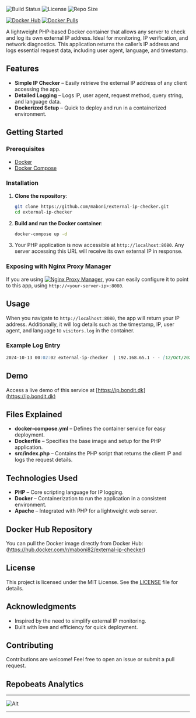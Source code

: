 ![Build Status](https://img.shields.io/github/actions/workflow/status/maboni/external-ip-checker/docker-publish.yml?branch=main&style=for-the-badge)
![License](https://img.shields.io/github/license/maboni/external-ip-checker?style=for-the-badge)
![Repo Size](https://img.shields.io/github/repo-size/maboni/external-ip-checker?style=for-the-badge)

[![Docker Hub](https://img.shields.io/badge/Docker%20Hub-external--ip--checker-blue?logo=docker&style=for-the-badge)](https://hub.docker.com/r/maboni82/external-ip-checker) [![Docker Pulls](https://img.shields.io/docker/pulls/maboni82/external-ip-checker?style=for-the-badge)](https://hub.docker.com/r/maboni82/external-ip-checker)

A lightweight PHP-based Docker container that allows any server to check and log its own external IP address. Ideal for monitoring, IP verification, and network diagnostics. This application returns the caller’s IP address and logs essential request data, including user agent, language, and timestamp.

## Features
- **Simple IP Checker** – Easily retrieve the external IP address of any client accessing the app.
- **Detailed Logging** – Logs IP, user agent, request method, query string, and language data.
- **Dockerized Setup** – Quick to deploy and run in a containerized environment.

## Getting Started

### Prerequisites
- [Docker](https://www.docker.com/get-started)
- [Docker Compose](https://docs.docker.com/compose/install/)

### Installation
1. **Clone the repository**:
    ```bash
    git clone https://github.com/maboni/external-ip-checker.git
    cd external-ip-checker
    ```

2. **Build and run the Docker container**:
    ```bash
    docker-compose up -d
    ```

3. Your PHP application is now accessible at `http://localhost:8080`. Any server accessing this URL will receive its own external IP in response.

### Exposing with Nginx Proxy Manager
If you are using [![Nginx Proxy Manager](https://img.shields.io/badge/Nginx_Proxy_Manager-GitHub-blue?logo=github)](https://github.com/NginxProxyManager/nginx-proxy-manager), you can easily configure it to point to this app, using `http://<your-server-ip>:8080`.

## Usage
When you navigate to `http://localhost:8080`, the app will return your IP address. Additionally, it will log details such as the timestamp, IP, user agent, and language to `visitors.log` in the container.

### Example Log Entry
```markdown
2024-10-13 00:02:02 external-ip-checker  | 192.168.65.1 - - [12/Oct/2024:22:02:02 +0000] "GET / HTTP/1.1" 200 241 "-" "Mozilla/5.0 (Macintosh; Intel Mac OS X 10_15_7) AppleWebKit/605.1.15 (KHTML, like Gecko) Version/18.0.1 Safari/605.1.15
```

## Demo
Access a live demo of this service at [https://ip.bondit.dk](https://ip.bondit.dk)

## Files Explained

- **docker-compose.yml** – Defines the container service for easy deployment.
- **Dockerfile** – Specifies the base image and setup for the PHP application.
- **src/index.php** – Contains the PHP script that returns the client IP and logs the request details.

## Technologies Used
- **PHP** – Core scripting language for IP logging.
- **Docker** – Containerization to run the application in a consistent environment.
- **Apache** – Integrated with PHP for a lightweight web server.

## Docker Hub Repository
You can pull the Docker image directly from Docker Hub:
(https://hub.docker.com/r/maboni82/external-ip-checker)

## License
This project is licensed under the MIT License. See the [LICENSE](LICENSE) file for details.

## Acknowledgments
- Inspired by the need to simplify external IP monitoring.
- Built with love and efficiency for quick deployment.

## Contributing
Contributions are welcome! Feel free to open an issue or submit a pull request.

## Repobeats Analytics
---

![Alt](https://repobeats.axiom.co/api/embed/4e177c97e503f06689509cc82f8d59f8c3c5f62d.svg "Repobeats analytics image")

---

